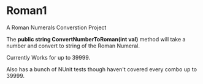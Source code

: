 # Roman1
A Roman Numerals Converstion Project 

The **public string ConvertNumberToRoman(int val)** method will take a number and convert to string of the Roman Numeral. 

Currently Works for up to 39999. 

Also has a bunch of NUnit tests though haven't covered every combo up to 39999.
